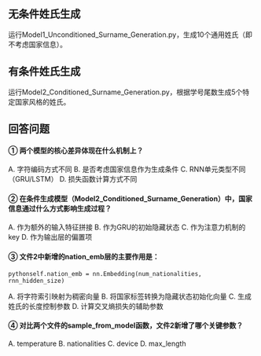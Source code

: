 ## 无条件姓氏生成
运行Model1_Unconditioned_Surname_Generation.py，生成10个通用姓氏（即不考虑国家信息）。
## 有条件姓氏生成
运行Model2_Conditioned_Surname_Generation.py，根据学号尾数生成5个特定国家风格的姓氏。

## 回答问题
#### ① 两个模型的核心差异体现在什么机制上？
A. 字符编码方式不同
B. 是否考虑国家信息作为生成条件
C. RNN单元类型不同（GRU/LSTM）
D. 损失函数计算方式不同
#### ② 在条件生成模型（Model2_Conditioned_Surname_Generation）中，国家信息通过什么方式影响生成过程？
A. 作为额外的输入特征拼接
B. 作为GRU的初始隐藏状态
C. 作为注意力机制的key
D. 作为输出层的偏置项
#### ③ 文件2中新增的nation_emb层的主要作用是：
```pythonself.nation_emb = nn.Embedding(num_nationalities, rnn_hidden_size)```

A. 将字符索引映射为稠密向量
B. 将国家标签转换为隐藏状态初始化向量
C. 生成姓氏的长度控制参数
D. 计算交叉熵损失的辅助参数
#### ④ 对比两个文件的sample_from_model函数，文件2新增了哪个关键参数？
A. temperature
B. nationalities
C. device
D. max_length